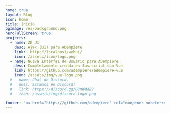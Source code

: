 ```yaml
---
home: true
layout: Blog
icon: home
title: Inicio
bgImage: /es/background.png
heroFullScreen: true
projects:
  - name: ZK UI
    desc: Ajax (UI) para ADempiere
    link:  http://localhost/webui/
    icon: /assets/icon/logo.png
  - name: Nueva Interfaz de Usuario para ADempiere
    desc: Completamente creada en Javascript con Vue
    link: https://github.com/adempiere/adempiere-vue
    icon: /assets/img/vue-logo.png
  # - name: Chat de Discord.
  #   desc: Estamos en Discord!
  #   link: https://discord.gg/G8nWdaB2
  #   icon: /assets/img/discord-logo.png

footer: '<a href="https://github.com/adempiere" rel="noopener noreferrer" target="_blank">Comunidad ADempiere</a> | <a href="/about/site">Acerca De</a>'
---
```

